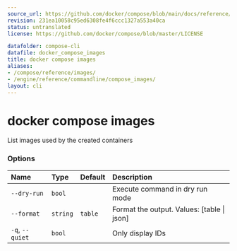 ```yaml
---
source_url: https://github.com/docker/compose/blob/main/docs/reference/compose_images.md
revision: 231ea10058c95ed6308fe4f6ccc1327a553a40ca
status: untranslated
license: https://github.com/docker/compose/blob/master/LICENSE

datafolder: compose-cli
datafile: docker_compose_images
title: docker compose images
aliases:
- /compose/reference/images/
- /engine/reference/commandline/compose_images/
layout: cli
---
```


# docker compose images

List images used by the created containers

### Options

| Name            | Type     | Default | Description                                |
|:----------------|:---------|:--------|:-------------------------------------------|
| `--dry-run`     | `bool`   |         | Execute command in dry run mode            |
| `--format`      | `string` | `table` | Format the output. Values: [table \| json] |
| `-q`, `--quiet` | `bool`   |         | Only display IDs                           |
